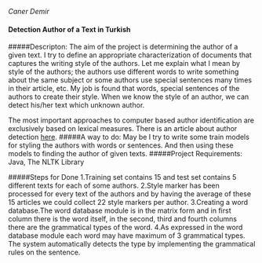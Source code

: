 *Caner Demir*


#### Detection Author of a Text in Turkish
#####Descripton:
The aim of the project is determining the author of a given text. I try to define  an appropriate characterization of documents that captures the writing style of the authors. Let me explain what I mean by style of the authors; the authors use different words to write something about the same subject or some authors use special sentences many times in their  article, etc. My job is found that words, special sentences of the authors to create their style. When we know the style of an author, we can detect his/her text which unknown author. 

The most important approaches to computer based author identification are exclusively based on lexical measures.
There is an article about author detection [here](http://www.google.com.tr/url?sa=t&rct=j&q=&esrc=s&source=web&cd=1&cad=rja&uact=8&ved=0CCAQFjAA&url=http%3A%2F%2Fwww.yildiz.edu.tr%2F~diri%2FICANN.pdf&ei=wRb-VLD7EYKtUbyjgfgC&usg=AFQjCNGeVVAacCuWL2ibkj-QM9j8QNfejQ&bvm=bv.87611401,d.d24).
#####A way to do:
May be I try to write some train models for styling the authors with words or sentences. And then using these models to finding the author of given texts. 
#####Project Requirements:
  Java, The NLTK Library

#####Steps for Done
1.Training set contains 15 and test set contains 5 different texts for each of some authors.
2.Style marker has been processed for every text of the authors and by having the average of these 15 articles we could collect 22 style markers per author.
3.Creating a word database.The word database module is in the matrix form and in first column there is the word itself, in the second, third and fourth columns there are the grammatical types of the word.
4.As expressed in the word database module each word may have maximum of 3 grammatical types. The system automatically detects the type by implementing the grammatical rules on the sentence.
